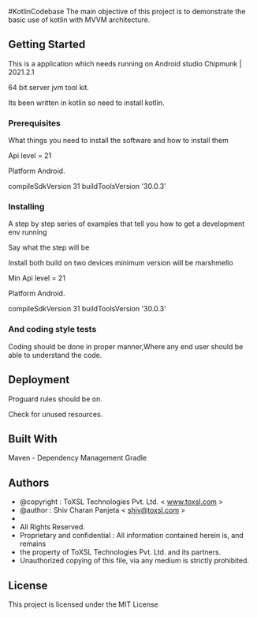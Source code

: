 #KotlinCodebase
The main objective of this project is to demonstrate the basic use of kotlin with MVVM architecture.

## Getting Started

This is a application which needs running on Android studio Chipmunk | 2021.2.1

64 bit server jvm tool kit.

Its been written in kotlin so need to install kotlin.

### Prerequisites


What things you need to install the software and how to install them

Api level = 21

Platform Android.

compileSdkVersion 31
buildToolsVersion '30.0.3'


### Installing
A step by step series of examples that tell you how to get a development env running

Say what the step will be

Install both build on two devices minimum version will be marshmello

Min Api level = 21

Platform Android.

compileSdkVersion 31
buildToolsVersion '30.0.3'


### And coding style tests

Coding should be  done in proper manner,Where any end user should be able to understand the code.

## Deployment

Proguard rules should be on.

Check for unused resources.


## Built With

Maven - Dependency Management
Gradle

## Authors

 *  @copyright : ToXSL Technologies Pvt. Ltd. < www.toxsl.com >
 *  @author     : Shiv Charan Panjeta < shiv@toxsl.com >
 *  
 *  All Rights Reserved.
 *  Proprietary and confidential :  All information contained herein is, and remains
 *  the property of ToXSL Technologies Pvt. Ltd. and its partners.
 *  Unauthorized copying of this file, via any medium is strictly prohibited.
 


## License

This project is licensed under the MIT License

